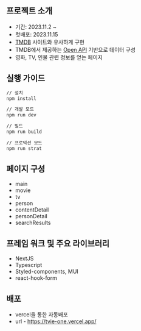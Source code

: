 ## 프로젝트 소개
- 기간: 2023.11.2 ~ 
- 첫배포: 2023.11.15
- [TMDB](https://www.themoviedb.org/) 사이트와 유사하게 구현
- TMDB에서 제공하는 [Open API](https://developer.themoviedb.org/reference/intro/getting-started) 기반으로 데이터 구성
- 영화, TV, 인물 관련 정보를 얻는 페이지

## 실행 가이드

```bash
// 설치
npm install

// 개발 모드
npm run dev

// 빌드
npm run build

// 프로덕션 모드
npm run strat
```

## 페이지 구성

- main
- movie
- tv
- person
- contentDetail
- personDetail
- searchResults

## 프레임 워크 및 주요 라이브러리

- NextJS
- Typescript
- Styled-components, MUI
- react-hook-form

## 배포

- vercel을 통한 자동배포
- url - https://tvie-one.vercel.app/
